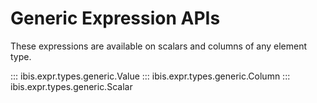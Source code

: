 # Generic Expression APIs

These expressions are available on scalars and columns of any element type.

::: ibis.expr.types.generic.Value
::: ibis.expr.types.generic.Column
::: ibis.expr.types.generic.Scalar
